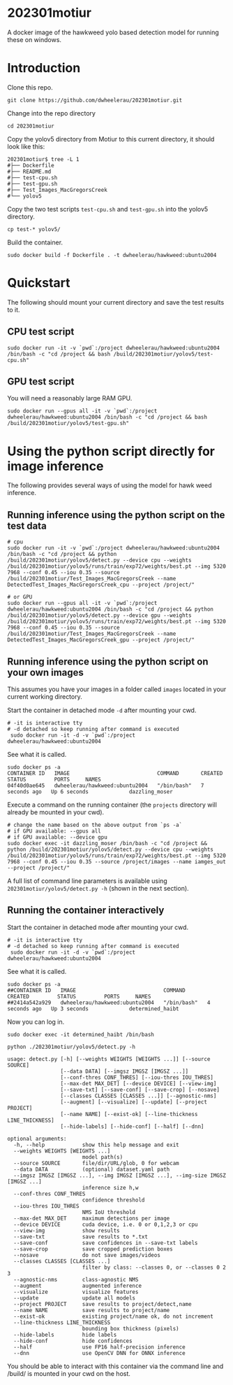 # 202301motiur  
A docker image of the hawkweed yolo based detection model for running these on windows.  

# Introduction  
Clone this repo.  
```
git clone https://github.com/dwheelerau/202301motiur.git
```
Change into the repo directory 
```
cd 202301motiur
```

Copy the yolov5 directory from Motiur to this current directory, it should look like this:  
```
202301motiur$ tree -L 1
#├── Dockerfile
#├── README.md
#├── test-cpu.sh
#├── test-gpu.sh
#├── Test_Images_MacGregorsCreek
#└── yolov5

```   

Copy the two test scripts `test-cpu.sh` and `test-gpu.sh` into the yolov5 directory.  
```
cp test-* yolov5/
```

Build the container.  

```
sudo docker build -f Dockerfile . -t dwheelerau/hawkweed:ubuntu2004
```

# Quickstart
The following should mount your current directory and save the test results to it.

## CPU test script   
```
sudo docker run -it -v `pwd`:/project dwheelerau/hawkweed:ubuntu2004 /bin/bash -c "cd /project && bash /build/202301motiur/yolov5/test-cpu.sh"
```  

## GPU test script  
You will need a reasonably large RAM GPU.  
```
sudo docker run --gpus all -it -v `pwd`:/project dwheelerau/hawkweed:ubuntu2004 /bin/bash -c "cd /project && bash /build/202301motiur/yolov5/test-gpu.sh"
```

# Using the python script directly for image inference  
The following provides several ways of using the model for hawk weed inference.  

## Running inference using the python script on the test data

```
# cpu
sudo docker run -it -v `pwd`:/project dwheelerau/hawkweed:ubuntu2004 /bin/bash -c "cd /project && python /build/202301motiur/yolov5/detect.py --device cpu --weights /build/202301motiur/yolov5/runs/train/exp72/weights/best.pt --img 5320 7968 --conf 0.45 --iou 0.35 --source /build/202301motiur/Test_Images_MacGregorsCreek --name DetectedTest_Images_MacGregorsCreek_cpu --project /project/"

# or GPU  
sudo docker run --gpus all -it -v `pwd`:/project dwheelerau/hawkweed:ubuntu2004 /bin/bash -c "cd /project && python /build/202301motiur/yolov5/detect.py --device gpu --weights /build/202301motiur/yolov5/runs/train/exp72/weights/best.pt --img 5320 7968 --conf 0.45 --iou 0.35 --source /build/202301motiur/Test_Images_MacGregorsCreek --name DetectedTest_Images_MacGregorsCreek_gpu --project /project/"
```

## Running inference using the python script on your own images
This assumes you have your images in a folder called `images` located in your current working directory.    

Start the container in detached mode `-d` after mounting your cwd.  

```
# -it is interactive tty
# -d detached so keep running after command is executed
 sudo docker run -it -d -v `pwd`:/project dwheelerau/hawkweed:ubuntu2004
```
See what it is called.  
```
sudo docker ps -a
CONTAINER ID   IMAGE                            COMMAND       CREATED         STATUS         PORTS     NAMES
04f40d0ae645   dwheelerau/hawkweed:ubuntu2004   "/bin/bash"   7 seconds ago   Up 6 seconds             dazzling_moser
```
Execute a command on the running container (the `projects` directory will already be mounted in your cwd).  

```
# change the name based on the above output from `ps -a`
# if GPU available: --gpus all
# if GPU available: --device gpu
sudo docker exec -it dazzling_moser /bin/bash -c "cd /project && python /build/202301motiur/yolov5/detect.py --device cpu --weights /build/202301motiur/yolov5/runs/train/exp72/weights/best.pt --img 5320 7968 --conf 0.45 --iou 0.35 --source /project/images --name iamges_out --project /project/"
```

A full list of command line parameters is available using `202301motiur/yolov5/detect.py -h` (shown in the next section).    

## Running the container interactively  
Start the container in detached mode after mounting your cwd.  

```
# -it is interactive tty
# -d detached so keep running after command is executed
 sudo docker run -it -d -v `pwd`:/project dwheelerau/hawkweed:ubuntu2004
```
See what it is called.

```
sudo docker ps -a
##CONTAINER ID   IMAGE                            COMMAND       CREATED         STATUS         PORTS     NAMES
##2414a542a929   dwheelerau/hawkweed:ubuntu2004   "/bin/bash"   4 seconds ago   Up 3 seconds             determined_haibt
```

Now you can log in.

```
sudo docker exec -it determined_haibt /bin/bash

python ./202301motiur/yolov5/detect.py -h

usage: detect.py [-h] [--weights WEIGHTS [WEIGHTS ...]] [--source SOURCE]
                 [--data DATA] [--imgsz IMGSZ [IMGSZ ...]]
                 [--conf-thres CONF_THRES] [--iou-thres IOU_THRES]
                 [--max-det MAX_DET] [--device DEVICE] [--view-img]
                 [--save-txt] [--save-conf] [--save-crop] [--nosave]
                 [--classes CLASSES [CLASSES ...]] [--agnostic-nms]
                 [--augment] [--visualize] [--update] [--project PROJECT]
                 [--name NAME] [--exist-ok] [--line-thickness LINE_THICKNESS]
                 [--hide-labels] [--hide-conf] [--half] [--dnn]

optional arguments:
  -h, --help            show this help message and exit
  --weights WEIGHTS [WEIGHTS ...]
                        model path(s)
  --source SOURCE       file/dir/URL/glob, 0 for webcam
  --data DATA           (optional) dataset.yaml path
  --imgsz IMGSZ [IMGSZ ...], --img IMGSZ [IMGSZ ...], --img-size IMGSZ [IMGSZ ...]
                        inference size h,w
  --conf-thres CONF_THRES
                        confidence threshold
  --iou-thres IOU_THRES
                        NMS IoU threshold
  --max-det MAX_DET     maximum detections per image
  --device DEVICE       cuda device, i.e. 0 or 0,1,2,3 or cpu
  --view-img            show results
  --save-txt            save results to *.txt
  --save-conf           save confidences in --save-txt labels
  --save-crop           save cropped prediction boxes
  --nosave              do not save images/videos
  --classes CLASSES [CLASSES ...]
                        filter by class: --classes 0, or --classes 0 2 3
  --agnostic-nms        class-agnostic NMS
  --augment             augmented inference
  --visualize           visualize features
  --update              update all models
  --project PROJECT     save results to project/detect,name
  --name NAME           save results to project/name
  --exist-ok            existing project/name ok, do not increment
  --line-thickness LINE_THICKNESS
                        bounding box thickness (pixels)
  --hide-labels         hide labels
  --hide-conf           hide confidences
  --half                use FP16 half-precision inference
  --dnn                 use OpenCV DNN for ONNX inference
```

You should be able to interact with this container via the command line and /build/ is mounted in your cwd on the host.  
